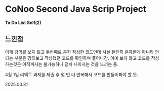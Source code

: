 # CoNoo Second Java Scrip Project

**To Do List Self(2)**

## **느낀점**
이게 강의를 보지 않고 두번째로 혼자 작성한 코드인데
사실 완전히 혼자한게 아니라 안되는 부분은
강의보고 작성했던 코드를 확인하며 풀어나감.
아예 보지 않고 코드를 작성하는것은 아직까지는 불가능하나
점차 나아지는 것을 느끼는 중.

4월 1일 리액트 과제를 제출 후
몇 번 더 반복해서 코드를 만들어봐야 할 듯.

2025.03.31
